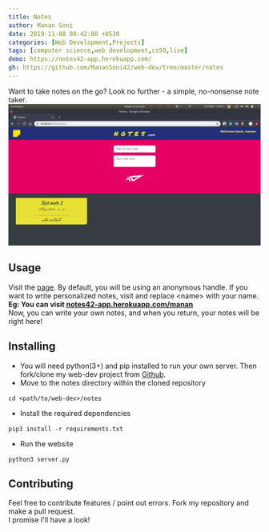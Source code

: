 ```yaml
---
title: Notes
author: Manan Soni
date: 2019-11-08 00:42:00 +0530
categories: [Web Development,Projects]
tags: [computer science,web development,cs50,live]
demo: https://notes42-app.herokuapp.com/
gh: https://github.com/MananSoni42/web-dev/tree/master/notes
---
```


Want to take notes on the go? Look no further - a simple, no-nonsense note taker.
![screen](/assets/img/post_imgs/notes.png)

## Usage
Visit the [page](https://notes42-app.herokuapp.com/). By default, you will be using an anonymous handle. If you want to write personalized notes, visit and replace \<name\> with your name.  
**Eg: You can visit [notes42-app.herokuapp.com/manan](https://notes42-app.herokuapp.com/manan)**  
Now, you can write your own notes, and when you return, your notes will be right here!

## Installing
* You will need python(3+) and pip installed to run your own server. Then fork/clone my web-dev project from [Github](https://github.com/MananSoni42/web-dev).
* Move to the notes directory within the cloned repository   
```terminal
cd <path/to/web-dev>/notes  
```
* Install the required dependencies  
```terminal
pip3 install -r requirements.txt
```
* Run the website
```terminal
python3 server.py
```

## Contributing
Feel free to contribute features / point out errors. Fork my repository and make a pull request.  
I promise I'll have a look!
